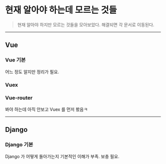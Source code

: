 # 현재 알아야 하는데 모르는 것들

> 현재 알아야 하지만 모르는 것들을 모아보았다. 해결되면 각 문서로 이동된다.

---

## Vue

### Vue 기본

어느 정도 알지만 정리가 필요.

### Vuex

### Vue-router

봐야 하는데 아직 안보고 Vuex 를 먼저 봤음ㅋ

---

## Django

### Django 기본

Django 가 어떻게 돌아가는지 기본적인 이해가 부족. 보충 필요.
